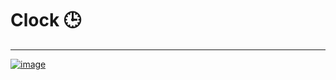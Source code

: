 # Clock 🕒 
----------------------------------------------
[![image](https://user-images.githubusercontent.com/50515418/130174955-c589c9d2-b428-4e74-9f4c-d5fbea1a898a.png)](https://imvickykumar999.github.io/clock.github.io/)


